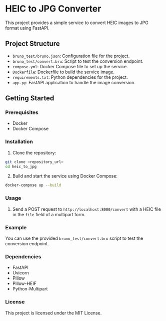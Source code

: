 # HEIC to JPG Converter

This project provides a simple service to convert HEIC images to JPG format using FastAPI.

## Project Structure

- `bruno_test/bruno.json`: Configuration file for the project.
- `bruno_test/convert.bru`: Script to test the conversion endpoint.
- `compose.yml`: Docker Compose file to set up the service.
- `Dockerfile`: Dockerfile to build the service image.
- `requirements.txt`: Python dependencies for the project.
- `app.py`: FastAPI application to handle the image conversion.

## Getting Started

### Prerequisites

- Docker
- Docker Compose

### Installation

1. Clone the repository:
  ```sh
  git clone <repository_url>
  cd heic_to_jpg
  ```

2. Build and start the service using Docker Compose:
  ```sh
  docker-compose up --build
  ```

### Usage

1. Send a POST request to `http://localhost:8000/convert` with a HEIC file in the `file` field of a multipart form.

### Example

You can use the provided `bruno_test/convert.bru` script to test the conversion endpoint.

### Dependencies

- FastAPI
- Uvicorn
- Pillow
- Pillow-HEIF
- Python-Multipart

### License

This project is licensed under the MIT License.